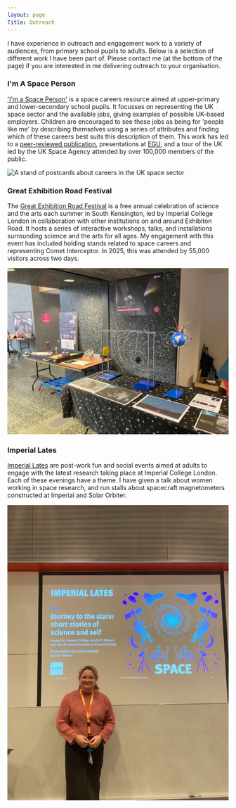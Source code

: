 ```yaml
---
layout: page
Title: Outreach
---
```


I have experience in outreach and engagement work to a variety of audiences, from primary school pupils to adults. Below is a selection of different work I have been part of. Please contact me (at the bottom of the page) if you are interested in me delivering outreach to your organisation.

### I'm A Space Person
['I'm a Space Person'](https://spaceperson.co.uk/) is a space careers resource aimed at upper-primary and lower-secondary school pupils. It focusses on representing the UK space sector and the available jobs, giving examples of possible UK-based employers. Children are encouraged to see these jobs as being for 'people like me' by describing themselves using a series of attributes and finding which of these careers best suits this description of them. This work has led to a [peer-reviewed publication](https://doi.org/10.5194/gc-5-119-2022), presentations at [EGU](https://doi.org/10.5194/egusphere-egu24-9402), and a tour of the UK led by the UK Space Agency attended by over 100,000 members of the public.

![A stand of postcards about careers in the UK space sector](/assets/img/space_person.jpeg)

### Great Exhibition Road Festival
The [Great Exhibition Road Festival](https://www.greatexhibitionroadfestival.co.uk/) is a free annual celebration of science and the arts each summer in South Kensington, led by Imperial College London in collaboration with other institutions on and around Exhibiton Road. It hosts a series of interactive workshops, talks, and installations surrounding science and the arts for all ages. My engagement with this event has included holding stands related to space careers and representing Comet Interceptor. In 2025, this was attended by 55,000 visitors across two days.

![A stand with information about comets and space weather](/assets/img/GERF_stall.jpeg)

### Imperial Lates
[Imperial Lates](https://www.imperial.ac.uk/be-inspired/lates/) are post-work fun and social events aimed at adults to engage with the latest research taking place at Imperial College London. Each of these evenings have a theme. I have given a talk about women working in space research, and run stalls about spacecraft magnetometers constructed at Imperial and Solar Orbiter.

![Me standing in front of slides titled "Reconnection and Space Weather" for Women in Physics](/assets/img/lates.jpg)